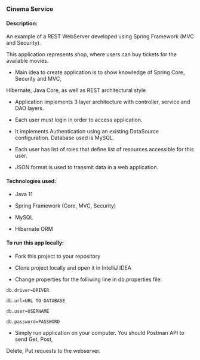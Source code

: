 ### **Cinema Service**

#### **Description:**

An example of a REST WebServer developed using Spring Framework (MVC and Security).

This application represents shop, where users can buy tickets for the available movies.

- Main idea to create application is to show knowledge of Spring Core, Security and MVC,

Hibernate, Java Core, as well as REST architectural style 

- Application implements 3 layer architecture with controller, service and DAO layers.

- Each user must login in order to access application.

- It implements Authentication using an existing DataSource configuration. Database used is MySQL.

- Each user has list of roles that define list of resources accessible for this user.

- JSON format is used to transmit data in a web application.  

#### **Technologies used:**

- Java 11

- Spring Framework (Core, MVC, Security)

- MySQL

- Hibernate ORM

#### **To run this app locally:**

- Fork this project to your repository

- Clone project locally and open it in IntelliJ IDEA

- Change properties for the folliwing line in db.properties file:

```
db.driver=DRIVER

db.url=URL TO DATABASE

db.user=USERNAME

db.password=PASSWORD

```
- Simply run application on your computer. You should Postman API to send Get, Post,

Delete, Put requests to the webserver.

